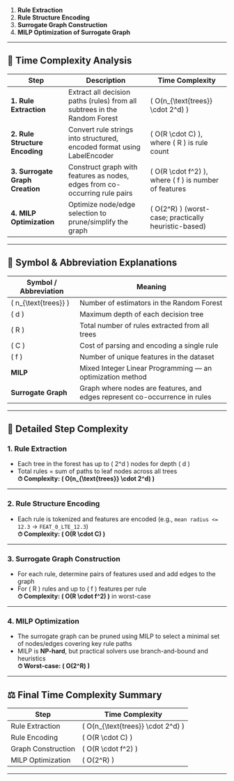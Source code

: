 
1. **Rule Extraction**
2. **Rule Structure Encoding**
3. **Surrogate Graph Construction**
4. **MILP Optimization of Surrogate Graph**

---

## 🧮 **Time Complexity Analysis**

| Step                          | Description                                                                 | Time Complexity                                      |
|-------------------------------|-----------------------------------------------------------------------------|-------------------------------------------------------|
| **1. Rule Extraction**        | Extract all decision paths (rules) from all subtrees in the Random Forest  | \( O(n_{\text{trees}} \cdot 2^d) \)                   |
| **2. Rule Structure Encoding**| Convert rule strings into structured, encoded format using LabelEncoder     | \( O(R \cdot C) \), where \( R \) is rule count       |
| **3. Surrogate Graph Creation**| Construct graph with features as nodes, edges from co-occurring rule pairs | \( O(R \cdot f^2) \), where \( f \) is number of features |
| **4. MILP Optimization**      | Optimize node/edge selection to prune/simplify the graph                    | \( O(2^R) \) (worst-case; practically heuristic-based) |

---

## 📘 **Symbol & Abbreviation Explanations**

| Symbol / Abbreviation | Meaning                                                                 |
|------------------------|------------------------------------------------------------------------|
| \( n_{\text{trees}} \) | Number of estimators in the Random Forest                              |
| \( d \)                | Maximum depth of each decision tree                                    |
| \( R \)                | Total number of rules extracted from all trees                         |
| \( C \)                | Cost of parsing and encoding a single rule                             |
| \( f \)                | Number of unique features in the dataset                               |
| **MILP**               | Mixed Integer Linear Programming — an optimization method              |
| **Surrogate Graph**    | Graph where nodes are features, and edges represent co-occurrence in rules |

---

## 🔁 **Detailed Step Complexity**

### 1. **Rule Extraction**
- Each tree in the forest has up to \( 2^d \) nodes for depth \( d \)
- Total rules = sum of paths to leaf nodes across all trees  
**⏱ Complexity: \( O(n_{\text{trees}} \cdot 2^d) \)**

---

### 2. **Rule Structure Encoding**
- Each rule is tokenized and features are encoded (e.g., `mean radius <= 12.3` → `FEAT_0_LTE_12.3`)  
**⏱ Complexity: \( O(R \cdot C) \)**

---

### 3. **Surrogate Graph Construction**
- For each rule, determine pairs of features used and add edges to the graph  
- For \( R \) rules and up to \( f \) features per rule  
**⏱ Complexity: \( O(R \cdot f^2) \)** in worst-case

---

### 4. **MILP Optimization**
- The surrogate graph can be pruned using MILP to select a minimal set of nodes/edges covering key rule paths
- MILP is **NP-hard**, but practical solvers use branch-and-bound and heuristics  
**⏱ Worst-case: \( O(2^R) \)**

---

## ⚖️ **Final Time Complexity Summary**

| Step                    | Time Complexity                    |
|-------------------------|-------------------------------------|
| Rule Extraction         | \( O(n_{\text{trees}} \cdot 2^d) \) |
| Rule Encoding           | \( O(R \cdot C) \)                  |
| Graph Construction      | \( O(R \cdot f^2) \)                |
| MILP Optimization       | \( O(2^R) \)                        |

---
